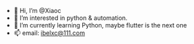 - 👋 Hi, I’m @Xiaoc
- 👀 I’m interested in python & automation.
- 🌱 I’m currently learning Python, maybe flutter is the next one
- 📫 email: ibelxc@111.com
